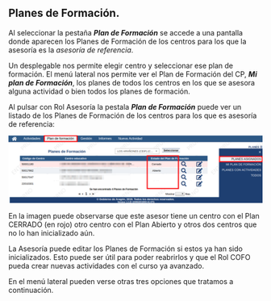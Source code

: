 ## Planes de Formación.

Al seleccionar la pestaña **_Plan de Formación_** se accede a una pantalla donde aparecen los Planes de Formación de los centros para los que la asesoría es la _asesoría de referencia_.

Un desplegable nos permite elegir centro y seleccionar ese plan de formación. El menú lateral nos permite ver el Plan de Formación del CP, _**Mi plan de Formación**_, los planes de todos los centros en los que se asesora alguna actividad o bien todos los planes de formación.

Al pulsar con Rol Asesoría la pestala **_Plan de Formación_** puede ver un listado de los Planes de Formación de los centros para los que es asesoría de referencia:

![](https://raw.githubusercontent.com/catedu/manualdoceo/master/assets/seleccion-767.png)

En la imagen puede observarse que este asesor tiene un centro con el Plan CERRADO (en rojo) otro centro con el Plan Abierto y otros dos centros que no lo han inicializado aún.

La Asesoría puede editar los Planes de Formación si estos ya han sido inicializados. Esto puede ser útil para poder reabrirlos y que el Rol COFO pueda crear nuevas actividades con el curso ya avanzado.

En el menú lateral pueden verse otras tres opciones que tratamos a continuación.